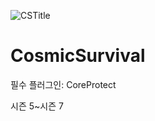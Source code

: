 ![CSTitle](https://user-images.githubusercontent.com/85216166/133045969-7fb0135e-7d88-4e6d-9c7e-f98eead9a993.png)
# CosmicSurvival

필수 플러그인: CoreProtect

시즌 5~시즌 7
